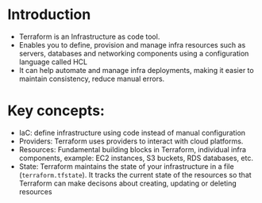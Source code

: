 # Introduction
- Terraform is an Infrastructure as code tool.
- Enables you to define, provision and manage infra resources such as servers, databases and networking components using a configuration language called HCL
- It can help automate and manage infra deployments, making it easier to maintain consistency, reduce manual errors.

# Key concepts:
- IaC: define infrastructure using code instead of manual configuration
- Providers: Terraform uses providers to interact with cloud platforms.
- Resources: Fundamental building blocks in Terraform, individual infra components, example: EC2 instances, S3 buckets, RDS databases, etc.
- State: Terraform maintains the state of your infrastructure in a file (`terraform.tfstate`). It tracks the current state of the resources so that Terraform can make decisons about creating, updating or deleting resources